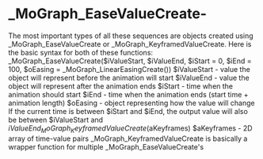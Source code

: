# _MoGraph_EaseValueCreate-
The most important types of all these sequences are objects created using _MoGraph_EaseValueCreate or _MoGraph_KeyframedValueCreate. Here is the basic syntax for both of these functions:  _MoGraph_EaseValueCreate($iValueStart, $iValueEnd, $iStart = 0, $iEnd = 100, $oEasing = _MoGraph_LinearEasingCreate()) $iValueStart - value the object will represent before the animation will start $iValueEnd - value the object will represent after the animation ends $iStart - time when the animation should start $iEnd - time when the animation ends (start time + animation length) $oEasing - object representing how the value will change If the current time is between $iStart and $iEnd, the output value will also be between $iValueStart and $iValueEnd  _MoGraph_KeyframedValueCreate($aKeyframes) $aKeyframes - 2D array of time-value pairs _MoGraph_KeyframedValueCreate is basically a wrapper function for multiple _MoGraph_EaseValueCreate's
